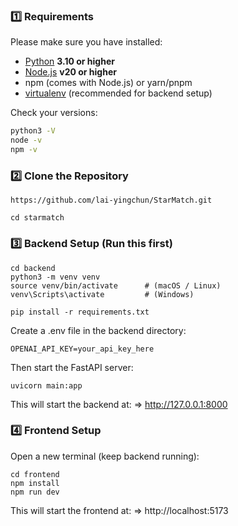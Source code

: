 ### 1️⃣ Requirements

Please make sure you have installed:

- [Python](https://www.python.org/) **3.10 or higher**
- [Node.js](https://nodejs.org/) **v20 or higher**
- npm (comes with Node.js) or yarn/pnpm
- [virtualenv](https://virtualenv.pypa.io/) (recommended for backend setup)

Check your versions:
```bash
python3 -V
node -v
npm -v
```

### 2️⃣ Clone the Repository
```
https://github.com/lai-yingchun/StarMatch.git
```
```
cd starmatch
```

### 3️⃣ Backend Setup (Run this first)
```
cd backend
python3 -m venv venv
source venv/bin/activate      # (macOS / Linux)
venv\Scripts\activate         # (Windows)

pip install -r requirements.txt
```
Create a .env file in the backend directory:
```
OPENAI_API_KEY=your_api_key_here
```

Then start the FastAPI server:
```
uvicorn main:app
```

This will start the backend at:
=> http://127.0.0.1:8000

### 4️⃣ Frontend Setup
Open a new terminal (keep backend running):
```
cd frontend
npm install
npm run dev
```
This will start the frontend at:
=> http://localhost:5173

